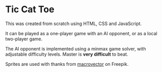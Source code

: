 # Tic Cat Toe

This was created from scratch using HTML, CSS and JavaScript.

It can be played as a one-player game with an AI opponent, or as a local two-player game.

The AI opponent is implemented using a minmax game solver, with adjustable difficulty levels. Master is **very difficult** to beat.

Sprites are used with thanks from <a href="https://www.freepik.com/free-vector/pixel-art-pets-icons-8-bit-dogs-cats-pets-cat-dog-pixel-art-illustration-breed-pets_13031396.htm#query=pixel%20art%20cat&position=1&from_view=search&track=ais">macrovector</a> on Freepik.

